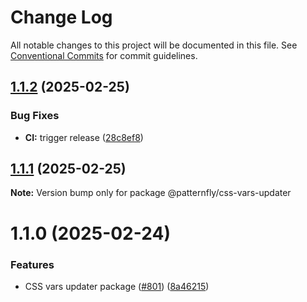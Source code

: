 # Change Log

All notable changes to this project will be documented in this file.
See [Conventional Commits](https://conventionalcommits.org) for commit guidelines.

## [1.1.2](https://github.com/patternfly/pf-codemods/compare/@patternfly/css-vars-updater@1.1.1...@patternfly/css-vars-updater@1.1.2) (2025-02-25)


### Bug Fixes

* **CI:** trigger release ([28c8ef8](https://github.com/patternfly/pf-codemods/commit/28c8ef82cb9b5bcc841c3819f6a0cf473e9c003f))





## [1.1.1](https://github.com/patternfly/pf-codemods/compare/@patternfly/css-vars-updater@1.1.0...@patternfly/css-vars-updater@1.1.1) (2025-02-25)

**Note:** Version bump only for package @patternfly/css-vars-updater





# 1.1.0 (2025-02-24)


### Features

* CSS vars updater package ([#801](https://github.com/patternfly/pf-codemods/issues/801)) ([8a46215](https://github.com/patternfly/pf-codemods/commit/8a462151b58cf43dfba13af8a37396b78de1269f))
